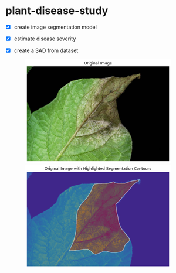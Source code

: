 # plant-disease-study
- [x]  create image segmentation model
- [x]  estimate disease severity
- [x]  create a SAD from dataset



<p align="center" ><img width="400" src='./assets/input_image.png' > <img width="400" src='./assets/output_image.png'></p>

